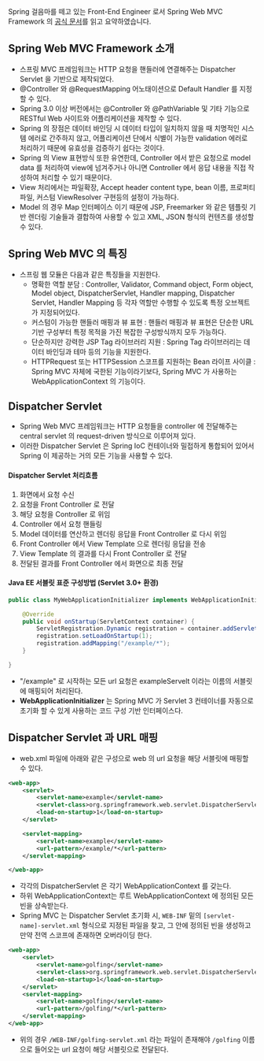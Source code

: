 Spring 걸음마를 떼고 있는 Front-End Engineer 로서 Spring Web MVC Framework 의 [공식 문서](https://docs.spring.io/spring/docs/current/spring-framework-reference/html/mvc.html)를 읽고 요약하였습니다.

## Spring Web MVC Framework 소개
- 스프링 MVC 프레임워크는 HTTP 요청을 핸들러에 연결해주는 Dispatcher Servlet 을 기반으로 제작되었다.
- @Controller 와 @RequestMapping 어노태이션으로 Default Handler 를 지정할 수 있다.
- Spring 3.0 이상 버전에서는 @Controller 와 @PathVariable 및 기타 기능으로 RESTful Web 사이트와 어플리케이션을 제작할 수 있다.
- Spring 의 장점은 데이터 바인딩 시 데이터 타입이 일치하지 않을 때 치명적인 시스템 에러로 간주하지 않고, 어플리케이션 단에서 식별이 가능한 validation 에러로 처리하기 때문에 유효성을 검증하기 쉽다는 것이다.
- Spring 의 View 표현방식 또한 유연한데, Controller 에서 받은 요청으로 model data 를 처리하여 view에 넘겨주거나 아니면 Controller 에서 응답 내용을 직접 작성하여 처리할 수 있기 때문이다.
- View 처리에서는 파일확장, Accept header content type, bean 이름, 프로퍼티 파일, 커스텀 ViewResolver 구현등의 설정이 가능하다.
- Model 의 경우 Map 인터페이스 이기 때문에 JSP, Freemarker 와 같은 템플릿 기반 렌더링 기술들과 결합하여 사용할 수 있고 XML, JSON 형식의 컨텐츠를 생성할 수 있다.

## Spring Web MVC 의 특징
- 스프링 웹 모듈은 다음과 같은 특징들을 지원한다.
  - 명확한 역할 분담 : Controller, Validator, Command object, Form object, Model object, DispatcherServlet, Handler mapping, Dispatcher Servlet, Handler Mapping 등 각자 역할만 수행할 수 있도록 특정 오브젝트가 지정되어있다.
  - 커스텀이 가능한 핸들러 매핑과 뷰 표현 : 핸들러 매핑과 뷰 표현은 단순한 URL 기반 구성부터 특정 목적을 가진 복잡한 구성방식까지 모두 가능하다.
  - 단순하지만 강력한 JSP Tag 라이브러리 지원 : Spring Tag 라이브러리는 데이터 바인딩과 테마 등의 기능을 지원한다.
  - HTTPRequest 또는 HTTPSession 스코프를 지원하는 Bean 라이프 사이클 : Spring MVC 자체에 국한된 기능이라기보다, Spring MVC 가 사용하는 WebApplicationContext 의 기능이다.

## Dispatcher Servlet
- Spring Web MVC 프레임워크는 HTTP 요청들을 controller 에 전달해주는 central servlet 의 request-driven 방식으로 이루어져 있다.
- 이러한 Dispatcher Servlet 은 Spring IoC 컨테이너와 밀접하게 통합되어 있어서 Spring 이 제공하는 거의 모든 기능을 사용할 수 있다.

#### Dispatcher Servlet 처리흐름
1. 화면에서 요청 수신
2. 요청을 Front Controller 로 전달
3. 해당 요청을 Controller 로 위임
4. Controller 에서 요청 핸들링
5. Model 데이터를 연산하고 렌더링 응답을 Front Controller 로 다시 위임
6. Front Controller 에서 View Template 으로 렌더링 응답을 전송
7. View Template 의 결과를 다시 Front Controller 로 전달
8. 전달된 결과를 Front Controller 에서 화면으로 최종 전달

#### Java EE 서블릿 표준 구성방법 (Servlet 3.0+ 환경)

``` java
public class MyWebApplicationInitializer implements WebApplicationInitializer {

    @Override
    public void onStartup(ServletContext container) {
        ServletRegistration.Dynamic registration = container.addServlet("exampleServlet", new DispatcherServlet());
        registration.setLoadOnStartup(1);
        registration.addMapping("/example/*");
    }

}
```

- "/example" 로 시작하는 모든 url 요청은 exampleServelt 이라는 이름의 서블릿에 매핑되어 처리된다.
- **WebApplicationInitializer** 는 Spring MVC 가 Servlet 3 컨테이너를 자동으로 초기화 할 수 있게 사용하는 코드 구성 기반 인터페이스다.

## Dispatcher Servlet 과 URL 매핑
- web.xml 파일에 아래와 같은 구성으로 web 의 url 요청을 해당 서블릿에 매핑할 수 있다.

``` xml
<web-app>
    <servlet>
        <servlet-name>example</servlet-name>
        <servlet-class>org.springframework.web.servlet.DispatcherServlet</servlet-class>
        <load-on-startup>1</load-on-startup>
    </servlet>

    <servlet-mapping>
        <servlet-name>example</servlet-name>
        <url-pattern>/example/*</url-pattern>
    </servlet-mapping>

</web-app>
```

- 각각의 DispatcherServlet 은 각기 WebApplicationContext 를 갖는다.
- 하위 WebApplicationContext는 루트 WebApplicationContext 에 정의된 모든 빈을 상속받는다.
- Spring MVC 는 Dispatcher Servlet 초기화 시, `WEB-INF` 밑의 `[servlet-name]-servlet.xml` 형식으로 지정된 파일을 찾고, 그 안에 정의된 빈을 생성하고 만약 전역 스코프에 존재하면 오버라이딩 한다.

``` xml
<web-app>
    <servlet>
        <servlet-name>golfing</servlet-name>
        <servlet-class>org.springframework.web.servlet.DispatcherServlet</servlet-class>
        <load-on-startup>1</load-on-startup>
    </servlet>
    <servlet-mapping>
        <servlet-name>golfing</servlet-name>
        <url-pattern>/golfing/*</url-pattern>
    </servlet-mapping>
</web-app>
```

- 위의 경우 `/WEB-INF/golfing-servlet.xml` 라는 파일이 존재해야 `/golfing` 이름으로 들어오는 url 요청이 해당 서블릿으로 전달된다.
